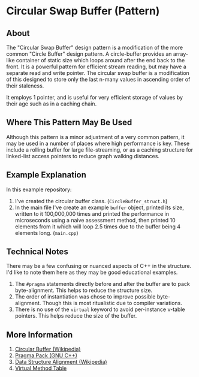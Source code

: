 # Circular Swap Buffer (Pattern)

## About

The "Circular Swap Buffer" design pattern is a modification of the more common "Circle Buffer" design pattern. A circle-buffer provides an array-like container of static size which loops around after the end back to the front. It is a powerful pattern for efficient stream reading, but may have a separate read and write pointer. The circular swap buffer is a modification of this designed to store only the last n-many values in ascending order of their staleness.

It employs 1 pointer, and is useful for very efficient storage of values by their age such as in a caching chain.

## Where This Pattern May Be Used

Although this pattern is a minor adjustment of a very common pattern, it may be used in a number of places where high performance is key. These include a rolling buffer for large file-streaming, or as a caching structure for linked-list access pointers to reduce graph walking distances.

## Example Explanation

In this example repository:
1. I've created the circular buffer class. (`CircleBuffer_struct.h`) 
2. In the main file I've create an example `buffer` object, printed its size, written to it 100,000,000 times and printed the performance in microseconds using a naive assessment method, then printed 10 elements from it which will loop 2.5 times due to the buffer being 4 elements long. (`main.cpp`)

## Technical Notes
There may be a few confusing or nuanced aspects of C++ in the structure. I'd like to note them here as they may be good educational examples.

1. The `#pragma` statements directly before and after the buffer are to pack byte-alignment. This helps to reduce the structure size.
2. The order of instantiation was chose to improve possible byte-alignment. Though this is most ritualistic due to compiler variations.
3. There is no use of the `virtual` keyword to avoid per-instance v-table pointers. This helps reduce the size of the buffer.

## More Information
1. [Circular Buffer (Wikipedia)](https://en.wikipedia.org/wiki/Circular_buffer)
2. [Pragma Pack (GNU C++)](https://web.archive.org/web/20250116210423/https://gcc.gnu.org/onlinedocs/gcc-4.4.4/gcc/Structure_002dPacking-Pragmas.html)
3. [Data Structure Alignment (Wikipedia)](https://en.wikipedia.org/wiki/Data_structure_alignment)
4. [Virtual Method Table](https://en.wikipedia.org/wiki/Virtual_method_table)